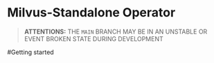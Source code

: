 # Milvus-Standalone Operator

>**ATTENTIONS:** THE `MAIN` BRANCH MAY BE IN AN UNSTABLE OR EVENT BROKEN STATE DURING DEVELOPMENT 

#Getting started